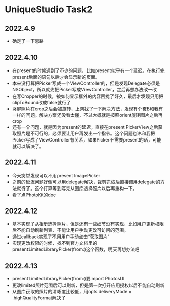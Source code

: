 # UniqueStudio Task2

## 2022.4.9
 * 确定了一下思路

## 2022.4.10
 * 在present的时候遇到了不少的问题，比如present似乎有一个延迟，在执行完present后面的语句以后才会显示新的页面。
 * 本来没打算把Picker写成一个ViewController的，但是发现Delegate必须是NSObject，所以就先把Picker写成ViewController，之后再想办法改一改
 * 在写Cropper的时候，被如何显示框外的内容困扰了好久，最后才发现只用把clipToBound改成false就行了
 * 竖屏照片在crop之后会被旋转，上网找了一下解决方法，发现有个霉B和我有一样的问题。解决方案还没看太懂，不过大概就是按照orient旋转图片之后再crop
 * 还有一个问题，就是因为present的延迟，直接在present PickerView之后获取照片是不可行的，必须要让用户再发出一个指令。这个问题也许和我把Picker写成了ViewController有关系，如果Picker不需要present的话，可能就可以解决了。

## 2022.4.11
 * 今天突然发现可以不用present ImagePicker
 * 之前的延迟问题好像可以用delegate解决，裁剪完成后直接调用delegate的方法就行了。这个打算等到写完从图库选择照片以后再重构一下。
 * 看了点PhotoKit的doc

## 2022.4.12
 * 基本实现了从相册选择照片，但是还有一些细节没有实现，比如用户更新权限后不能自动刷新列表、不能让用户手动更改可访问的范围。
 * 通过callback实现了不用用户手动点击“获取图片”
 * 实现更改权限的时候，找不到官方文档里的presentLimitedLibraryPicker(from:)这个函数，明天再想办法吧

## 2022.4.13
 * presentLimitedLibraryPicker(from:)要import PhotosUI
 * 更改limited照片范围后可以刷新，但是第一次打开应用授权以后不能自动刷新
 * 从图库获取的照片的清晰度比较低，用opts.deliveryMode = .highQualityFormat解决了


